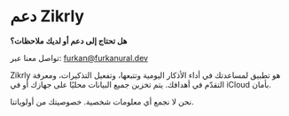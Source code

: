 # دعم Zikrly

**هل تحتاج إلى دعم أو لديك ملاحظات؟**

تواصل معنا عبر: [furkan@furkanural.dev](mailto:furkan@furkanural.dev)

Zikrly هو تطبيق لمساعدتك في أداء الأذكار اليومية وتتبعها، وتفعيل التذكيرات، ومعرفة التقدّم في أهدافك.
يتم تخزين جميع البيانات محليًا على جهازك أو في iCloud بأمان.

نحن لا نجمع أي معلومات شخصية. خصوصيتك من أولوياتنا.
